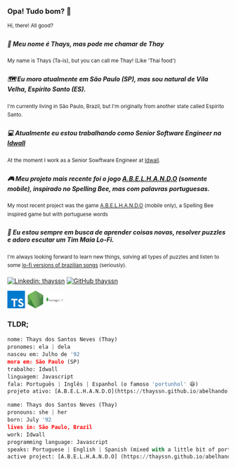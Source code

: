 ### Opa! Tudo bom? 🤙
<sup>Hi, there! All good?</sup>

##### 🍡 Meu nome é Thays, mas pode me chamar de Thay

<sup>My name is Thays (Ta-is), but you can call me Thay! (Like 'Thai food')</sup>

##### 🗺️ Eu moro atualmente em São Paulo (SP), mas sou natural de Vila Velha, Espírito Santo (ES).
<sup>I'm currently living in São Paulo, Brazil, but I'm originally from another state called Espírito Santo.</sup>

##### 💻 Atualmente eu estou trabalhando como Senior Software Engineer na [Idwall](https://idwall.co/)
<sup>At the moment I work as a Senior Sowftware Engineer at [Idwall](https://idwall.co/).</sup>

##### 🎮 Meu projeto mais recente foi o jogo [A.B.E.L.H.A.N.D.O](https://thayssn.github.io/abelhando) (somente mobile), inspirado no Spelling Bee, mas com palavras portuguesas.
<sup>My most recent project was the game [A.B.E.L.H.A.N.D.O](https://thayssn.github.io/abelhando) (mobile only), a Spelling Bee inspired game but with portuguese words</sup>

##### 🧩 Eu estou sempre em busca de aprender coisas novas, resolver puzzles e adoro escutar um Tim Maia Lo-Fi. 
<sup>I'm always looking forward to learn new things, solving all types of puzzles and listen to some [lo-fi versions of brazilian songs](https://www.youtube.com/watch?v=qqfMAf3IFE0) (seriously).</sup>

[![Linkedin: thayssn](https://img.shields.io/badge/-thayssn-blue?style=flat-square&logo=Linkedin&logoColor=white&link=https://www.linkedin.com/in/thayssn/)](https://www.linkedin.com/in/thayssn/)
[![GitHub thayssn](https://img.shields.io/github/followers/thayssn?label=follow&style=social)](https://github.com/thayssn)

<code><img height="40" src="https://raw.githubusercontent.com/github/explore/80688e429a7d4ef2fca1e82350fe8e3517d3494d/topics/typescript/typescript.png" title="typescript"></code>
<code><img height="40" src="https://raw.githubusercontent.com/github/explore/80688e429a7d4ef2fca1e82350fe8e3517d3494d/topics/nodejs/nodejs.png" title="nodejs"></code>
<code><img height="40" src="https://raw.githubusercontent.com/github/explore/80688e429a7d4ef2fca1e82350fe8e3517d3494d/topics/mongodb/mongodb.png" title="mongodb"></code>

### TLDR;

```py
nome: Thays dos Santos Neves (Thay)
pronomes: ela | dela
nasceu em: Julho de '92
mora em: São Paulo (SP)
trabalho: Idwall
linguagem: Javascript
fala: Português | Inglês | Espanhol (o famoso 'portunhol' 😆)
projeto ativo: [A.B.E.L.H.A.N.D.O](https://thayssn.github.io/abelhando)
```


```py
name: Thays dos Santos Neves (Thay)
pronouns: she | her
born: July '92
lives in: São Paulo, Brazil
work: Idwall
programming language: Javascript
speaks: Portuguese | English | Spanish (mixed with a little bit of portuguese 😆)
active project: [A.B.E.L.H.A.N.D.O] (https://thayssn.github.io/abelhando)
```
